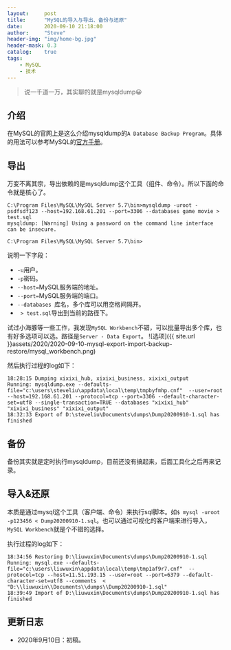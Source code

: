 ```yaml
---
layout:     post
title:      "MySQL的导入与导出、备份与还原"
date:       2020-09-10 21:18:00
author:     "Steve"
header-img: "img/home-bg.jpg"
header-mask: 0.3
catalog:    true
tags:
    - MySQL
    - 技术
---
```


> 说一千道一万，其实聊的就是mysqldump😀

## 介绍

在MySQL的官网上是这么介绍mysqldump的`A Database Backup Program`。具体的用法可以参考MySQL的[官方手册](https://dev.mysql.com/doc/refman/5.7/en/mysqldump.html)。

## 导出

万变不离其宗，导出依赖的是mysqldump这个工具（组件、命令）。所以下面的命令就是核心了。
```
C:\Program Files\MySQL\MySQL Server 5.7\bin>mysqldump -uroot -psdfsdf123 --host=192.168.61.201 --port=3306 --databases game movie > test.sql
mysqldump: [Warning] Using a password on the command line interface can be insecure.

C:\Program Files\MySQL\MySQL Server 5.7\bin>
```

说明一下字段：
- `-u`用户。
- `-p`密码。
- `--host=`MySQL服务端的地址。
- `--port=`MySQL服务端的端口。
- `--databases `库名，多个库可以用空格间隔开。
- ` > test.sql`导出到当前的路径下。

试过小海豚等一些工作，我发现`MySQL Workbench`不错，可以批量导出多个库，也有好多选项可以选。路径是`Server - Data Export`。
![选项]({{ site.url }}assets/2020/2020-09-10-mysql-export-import-backup-restore/mysql_workbench.png)

然后执行过程的log如下：
```
18:28:15 Dumping xixixi_hub, xixixi_business, xixixi_output
Running: mysqldump.exe --defaults-file="c:\users\steveliu\appdata\local\temp\tmpbyfmhp.cnf"  --user=root --host=192.168.61.201 --protocol=tcp --port=3306 --default-character-set=utf8 --single-transaction=TRUE --databases "xixixi_hub" "xixixi_business" "xixixi_output"
18:32:33 Export of D:\steveliu\Documents\dumps\Dump20200910-1.sql has finished
```

## 备份

备份其实就是定时执行mysqldump，目前还没有搞起来，后面工具化之后再来记录。

## 导入&还原

本质是通过mysql这个工具（客户端、命令）来执行sql脚本。如`$ mysql -uroot -p123456 < Dump20200910-1.sql`。也可以通过可视化的客户端来进行导入，`MySQL Workbench`就是个不错的选择。

执行过程的log如下：
```
18:34:56 Restoring D:\liuwuxin\Documents\dumps\Dump20200910-1.sql
Running: mysql.exe --defaults-file="c:\users\liuwuxin\appdata\local\temp\tmp1af9r7.cnf"  --protocol=tcp --host=11.51.193.15 --user=root --port=6379 --default-character-set=utf8 --comments  < "D:\\liuwuxin\\Documents\\dumps\\Dump20200910-1.sql"
18:39:49 Import of D:\liuwuxin\Documents\dumps\Dump20200910-1.sql has finished
```

## 更新日志
- 2020年9月10日：初稿。
